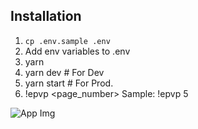 ## Installation

1. `cp .env.sample .env`
2. Add env variables to .env
3. yarn
4. yarn dev # For Dev
5. yarn start # For Prod.
6. !epvp <page_number> Sample: !epvp 5

<img src="" alt="App Img" />
